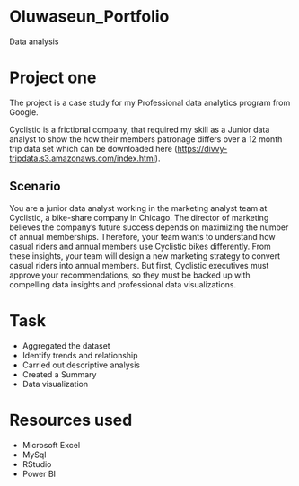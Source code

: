 # Oluwaseun_Portfolio
Data analysis

# Project one
The project is a case study for my Professional data analytics program from Google.

Cyclistic is a frictional company, that required my skill as a Junior data analyst to show the how their members patronage differs over a 12 month trip data set which can be downloaded here (https://divvy-tripdata.s3.amazonaws.com/index.html).

## Scenario
You are a junior data analyst working in the marketing analyst team at Cyclistic, a bike-share company in Chicago. The director of marketing believes the company’s future success depends on maximizing the number of annual memberships. Therefore, your team wants to understand how casual riders and annual members use Cyclistic bikes differently. 
From these insights, your team will design a new marketing strategy to convert casual riders into annual members. But first, Cyclistic executives must approve your recommendations, so they must be backed up with compelling data insights and professional data visualizations.

#  Task
* Aggregated the dataset 
* Identify trends and relationship
* Carried out descriptive analysis
* Created a Summary
* Data visualization


# Resources used
* Microsoft Excel
* MySql
* RStudio
* Power BI

